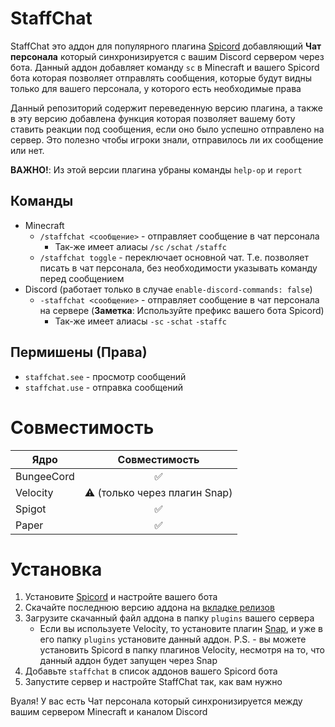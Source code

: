 # StaffChat
StaffChat это аддон для популярного плагина [Spicord](https://www.spigotmc.org/resources/spicord.64918/) добавляющий **Чат персонала** который синхронизируется с вашим Discord сервером через бота. Данный аддон добавляет команду `sc` в Minecraft и вашего Spicord бота которая позволяет отправлять сообщения, которые будут видны только для вашего персонала, у которого есть необходимые права

Данный репозиторий содержит переведенную версию плагина, а также в эту версию добавлена функция которая позволяет вашему боту ставить реакции под сообщения, если оно было успешно отправлено на сервер. Это полезно чтобы игроки знали, отправилось ли их сообщение или нет.

**ВАЖНО!**: Из этой версии плагина убраны команды `help-op` и `report`

## Команды
- Minecraft
  - `/staffchat <сообщение>` - отправляет сообщение в чат персонала
    - Так-же имеет алиасы `/sc` `/schat` `/staffc`
  - `/staffchat toggle` - переключает основной чат. Т.е. позволяет писать в чат персонала, без необходимости указывать команду перед сообщением
- Discord (работает только в случае `enable-discord-commands: false`)
  - `-staffchat <сообщение>` - отправляет сообщение в чат персонала на сервере (**Заметка**: Используйте префикс вашего бота Spicord)
    - Так-же имеет алиасы `-sc` `-schat` `-staffc`

## Пермишены (Права)
- `staffchat.see` - просмотр сообщений
- `staffchat.use` - отправка сообщений

# Совместимость
| **Ядро**   	|       **Совместимость**       	|
|------------	|:-----------------------------:	|
| BungeeCord 	|               ✅              	|
| Velocity   	| ⚠️ (только через плагин Snap) 	|
| Spigot     	|               ✅              	|
| Paper      	|               ✅              	|

# Установка
1. Установите [Spicord](https://www.spigotmc.org/resources/spicord.64918/) и настройте вашего бота
2. Скачайте последнюю версию аддона на [вкладке релизов](https://github.com/MrWeez/StaffChat/releases/latest)
3. Загрузите скачанный файл аддона в папку `plugins` вашего сервера
    * Если вы используете Velocity, то установите плагин [Snap](https://hangar.papermc.io/Phoenix616/Snap), и уже в его папку `plugins` установите данный аддон. P.S. - вы можете установить Spicord в папку плагинов Velocity, несмотря на то, что данный аддон будет запущен через Snap
4. Добавьте `staffchat` в список аддонов вашего Spicord бота
5. Запустите сервер и настройте StaffChat так, как вам нужно

Вуаля! У вас есть Чат персонала который синхронизируется между вашим сервером Minecraft и каналом Discord
